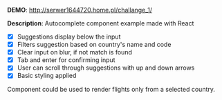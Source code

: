 **DEMO**: http://serwer1644720.home.pl/challange_1/

**Description**: Autocomplete component example made with React

- [x] Suggestions display below the input
- [x] Filters suggestion based on country's name and code
- [x] Clear input on blur, if not match is found
- [x] Tab and enter for confirming input
- [x] User can scroll through suggestions with up and down arrows
- [x] Basic styling applied

Component could be used to render flights only from a selected country.